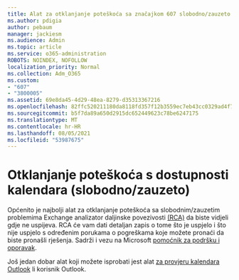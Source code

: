 ```yaml
---
title: Alat za otklanjanje poteškoća sa značajkom 607 slobodno/zauzeto
ms.author: pdigia
author: pebaum
manager: jackiesm
ms.audience: Admin
ms.topic: article
ms.service: o365-administration
ROBOTS: NOINDEX, NOFOLLOW
localization_priority: Normal
ms.collection: Adm_O365
ms.custom:
- "607"
- "3800005"
ms.assetid: 69e8da45-4d29-48ea-8279-d35313367216
ms.openlocfilehash: 82ffc520211180da8118fd357f12b3559ec7eb43cc0329ad4f7e58f42bd8c3eb
ms.sourcegitcommit: b5f7da89a650d2915dc652449623c78be6247175
ms.translationtype: MT
ms.contentlocale: hr-HR
ms.lasthandoff: 08/05/2021
ms.locfileid: "53987675"
---
```

# <a name="troubleshooting-steps-for-calendar-availability-freebusy"></a>Otklanjanje poteškoća s dostupnosti kalendara (slobodno/zauzeto)

Općenito je najbolji alat za otklanjanje poteškoća sa slobodnim/zauzetim problemima Exchange analizator daljinske povezivosti [(RCA)](https://testconnectivity.microsoft.com/Default.aspx?testId=freeBusy) da biste vidjeli gdje ne uspijeva. RCA će vam dati detaljan zapis o tome što je uspjelo i što nije uspjelo s određenim porukama o pogreškama koje možete pronaći da biste pronašli rješenja. Sadrži i vezu na Microsoft [pomoćnik za podršku i oporavak](https://diagnostics.office.com/).

Još jedan dobar alat koji možete isprobati jest alat [za provjeru kalendara Outlook](https://www.microsoft.com/download/details.aspx?id=28786) li korisnik Outlook.
